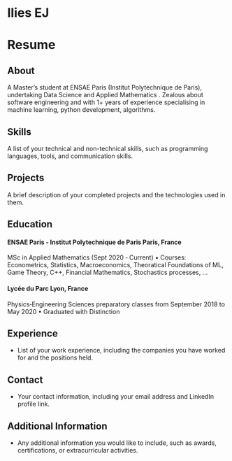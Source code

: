 # Ilies EJ

# Resume

## About 

A Master’s student at ENSAE Paris (Institut Polytechnique de Paris), undertaking Data Science and Applied Mathematics . Zealous about software engineering and with 1+ years
of experience specialising in machine learning, python development, algorithms.

## Skills

A list of your technical and non-technical skills, such as programming languages, tools, and communication skills.

## Projects

A brief description of your completed projects and the technologies used in them.

## Education

#### ENSAE Paris ‑ Institut Polytechnique de Paris Paris, France
MSc in Applied Mathematics (Sept 2020 ‑ Current)
• Courses: Econometrics, Statistics, Macroeconomics, Theoratical Foundations of ML, Game Theory, C++, Financial Mathematics, Stochastics
processes, ...

#### Lycée du Parc Lyon, France
Physics‑Engineering Sciences preparatory classes from September 2018 to May 2020
• Graduated with Distinction

## Experience

- List of your work experience, including the companies you have worked for and the positions held.

## Contact

- Your contact information, including your email address and LinkedIn profile link.

## Additional Information

- Any additional information you would like to include, such as awards, certifications, or extracurricular activities.


